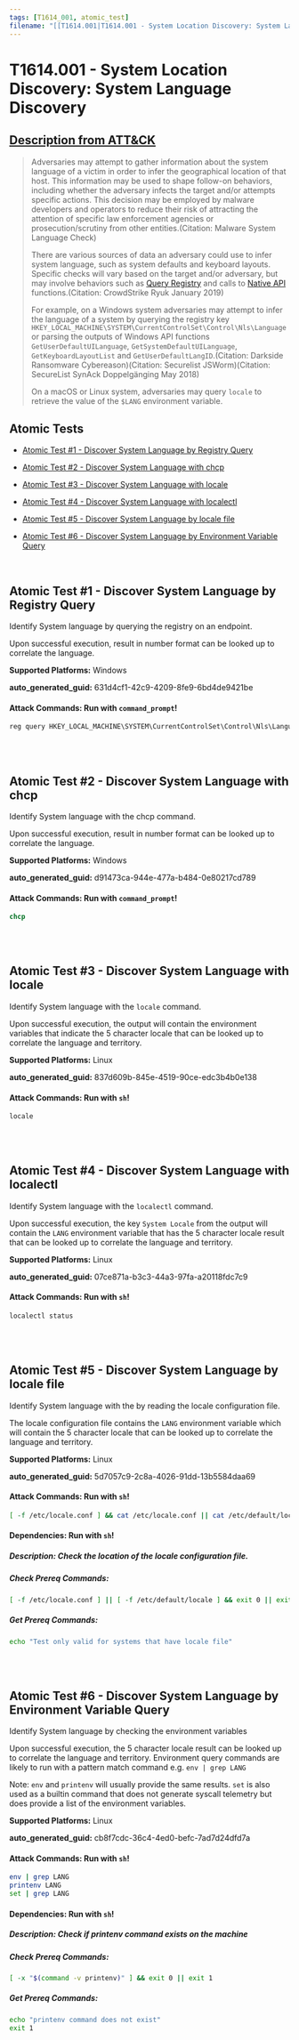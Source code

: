 ```yaml
---
tags: [T1614_001, atomic_test]
filename: "[[T1614.001|T1614.001 - System Location Discovery: System Language Discovery]]"
---
```


# T1614.001 - System Location Discovery: System Language Discovery
## [Description from ATT&CK](https://attack.mitre.org/techniques/T1614/001)
<blockquote>Adversaries may attempt to gather information about the system language of a victim in order to infer the geographical location of that host. This information may be used to shape follow-on behaviors, including whether the adversary infects the target and/or attempts specific actions. This decision may be employed by malware developers and operators to reduce their risk of attracting the attention of specific law enforcement agencies or prosecution/scrutiny from other entities.(Citation: Malware System Language Check)

There are various sources of data an adversary could use to infer system language, such as system defaults and keyboard layouts. Specific checks will vary based on the target and/or adversary, but may involve behaviors such as [Query Registry](https://attack.mitre.org/techniques/T1012) and calls to [Native API](https://attack.mitre.org/techniques/T1106) functions.(Citation: CrowdStrike Ryuk January 2019) 

For example, on a Windows system adversaries may attempt to infer the language of a system by querying the registry key <code>HKEY_LOCAL_MACHINE\SYSTEM\CurrentControlSet\Control\Nls\Language</code> or parsing the outputs of Windows API functions <code>GetUserDefaultUILanguage</code>, <code>GetSystemDefaultUILanguage</code>, <code>GetKeyboardLayoutList</code> and <code>GetUserDefaultLangID</code>.(Citation: Darkside Ransomware Cybereason)(Citation: Securelist JSWorm)(Citation: SecureList SynAck Doppelgänging May 2018)

On a macOS or Linux system, adversaries may query <code>locale</code> to retrieve the value of the <code>$LANG</code> environment variable.</blockquote>

## Atomic Tests

- [Atomic Test #1 - Discover System Language by Registry Query](#atomic-test-1---discover-system-language-by-registry-query)

- [Atomic Test #2 - Discover System Language with chcp](#atomic-test-2---discover-system-language-with-chcp)

- [Atomic Test #3 - Discover System Language with locale](#atomic-test-3---discover-system-language-with-locale)

- [Atomic Test #4 - Discover System Language with localectl](#atomic-test-4---discover-system-language-with-localectl)

- [Atomic Test #5 - Discover System Language by locale file](#atomic-test-5---discover-system-language-by-locale-file)

- [Atomic Test #6 - Discover System Language by Environment Variable Query](#atomic-test-6---discover-system-language-by-environment-variable-query)


<br/>

## Atomic Test #1 - Discover System Language by Registry Query
Identify System language by querying the registry on an endpoint. 

Upon successful execution, result in number format can be looked up to correlate the language.

**Supported Platforms:** Windows


**auto_generated_guid:** 631d4cf1-42c9-4209-8fe9-6bd4de9421be






#### Attack Commands: Run with `command_prompt`! 


```cmd
reg query HKEY_LOCAL_MACHINE\SYSTEM\CurrentControlSet\Control\Nls\Language
```






<br/>
<br/>

## Atomic Test #2 - Discover System Language with chcp
Identify System language with the chcp command.

Upon successful execution, result in number format can be looked up to correlate the language.

**Supported Platforms:** Windows


**auto_generated_guid:** d91473ca-944e-477a-b484-0e80217cd789






#### Attack Commands: Run with `command_prompt`! 


```cmd
chcp
```






<br/>
<br/>

## Atomic Test #3 - Discover System Language with locale
Identify System language with the `locale` command.

Upon successful execution, the output will contain the environment variables that indicate
the 5 character locale that can be looked up to correlate the language and territory.

**Supported Platforms:** Linux


**auto_generated_guid:** 837d609b-845e-4519-90ce-edc3b4b0e138






#### Attack Commands: Run with `sh`! 


```sh
locale
```






<br/>
<br/>

## Atomic Test #4 - Discover System Language with localectl
Identify System language with the `localectl` command.

Upon successful execution, the key `System Locale` from the output will contain the
`LANG` environment variable that has the 5 character locale result that can be looked
up to correlate the language and territory.

**Supported Platforms:** Linux


**auto_generated_guid:** 07ce871a-b3c3-44a3-97fa-a20118fdc7c9






#### Attack Commands: Run with `sh`! 


```sh
localectl status
```






<br/>
<br/>

## Atomic Test #5 - Discover System Language by locale file
Identify System language with the by reading the locale configuration file.

The locale configuration file contains the `LANG` environment variable which
will contain the 5 character locale that can be looked up to correlate the
language and territory.

**Supported Platforms:** Linux


**auto_generated_guid:** 5d7057c9-2c8a-4026-91dd-13b5584daa69






#### Attack Commands: Run with `sh`! 


```sh
[ -f /etc/locale.conf ] && cat /etc/locale.conf || cat /etc/default/locale
```




#### Dependencies:  Run with `sh`!
##### Description: Check the location of the locale configuration file.
##### Check Prereq Commands:
```sh
[ -f /etc/locale.conf ] || [ -f /etc/default/locale ] && exit 0 || exit 1
```
##### Get Prereq Commands:
```sh
echo "Test only valid for systems that have locale file"
```




<br/>
<br/>

## Atomic Test #6 - Discover System Language by Environment Variable Query
Identify System language by checking the environment variables

Upon successful execution, the 5 character locale result can be looked up to
correlate the language and territory. Environment query commands are likely
to run with a pattern match command e.g. `env | grep LANG`

Note: `env` and `printenv` will usually provide the same results. `set` is
also used as a builtin command that does not generate syscall telemetry but
does provide a list of the environment variables.

**Supported Platforms:** Linux


**auto_generated_guid:** cb8f7cdc-36c4-4ed0-befc-7ad7d24dfd7a






#### Attack Commands: Run with `sh`! 


```sh
env | grep LANG
printenv LANG
set | grep LANG
```




#### Dependencies:  Run with `sh`!
##### Description: Check if printenv command exists on the machine
##### Check Prereq Commands:
```sh
[ -x "$(command -v printenv)" ] && exit 0 || exit 1
```
##### Get Prereq Commands:
```sh
echo "printenv command does not exist"
exit 1
```




<br/>

